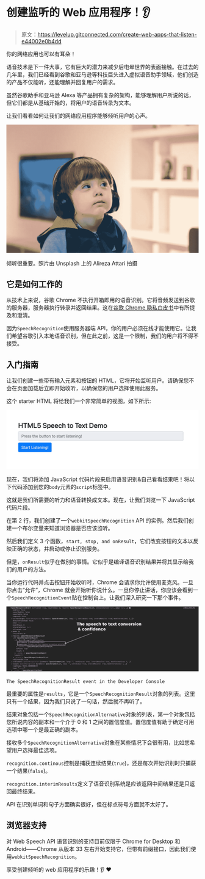 # 创建监听的 Web 应用程序！👂

> 原文：<https://levelup.gitconnected.com/create-web-apps-that-listen-e44002e0b4dd>

你的网络应用也可以有耳朵！

语音技术是下一件大事，它有巨大的潜力来减少后电晕世界的表面接触。在过去的几年里，我们已经看到谷歌和亚马逊等科技巨头进入虚拟语音助手领域，他们创造的产品不仅能听，还能理解并回复用户的需求。

虽然谷歌助手和亚马逊 Alexa 等产品拥有复杂的架构，能够理解用户所说的话，但它们都是从基础开始的，将用户的语音转录为文本。

让我们看看如何让我们的网络应用程序能够倾听用户的心声。

![](img/f69f972a35c579c5e0b50a466852c44c.png)

倾听很重要。照片由 Unsplash 上的 Alireza Attari 拍摄

## 它是如何工作的

从技术上来说，谷歌 Chrome 不执行开箱即用的语音识别。它将音频发送到谷歌的服务器，服务器执行转录并返回结果。这在[谷歌 Chrome 隐私白皮书](https://www.google.com/chrome/privacy/whitepaper.html#speech)中有所提及和澄清。

因为`SpeechRecognition`使用服务器端 API，你的用户必须在线才能使用它。让我们希望谷歌引入本地语音识别，但在此之前，这是一个限制，我们的用户将不得不接受。

## 入门指南

让我们创建一些带有输入元素和按钮的 HTML，它将开始监听用户。请确保您不会在页面加载后立即开始收听，以确保您的用户选择使用此服务。

这个 starter HTML 将给我们一个非常简单的视图，如下所示:

![](img/7900a225661d7817796e075fca1c4040.png)

现在，我们将添加 JavaScript 代码片段来启用语音识别&自己看看结果吧！将以下代码添加到您的`body`元素的`script`标签中。

这就是我们所需要的听力和语音转换成文本。现在，让我们浏览一下 JavaScript 代码片段。

在第 2 行，我们创建了一个`webkitSpeechRecognition` API 的实例。然后我们创建一个布尔变量来知道浏览器是否应该监听。

然后我们定义 3 个函数，`start, stop, and onResult`，它们改变按钮的文本以反映正确的状态，并启动或停止识别服务。

但是，`onResult`似乎在做别的事情。它似乎是编译语音识别结果并将其显示给我们的用户的方法。

当你运行代码并点击按钮开始收听时，Chrome 会请求你允许使用麦克风。一旦你点击“允许”，Chrome 就会开始听你说什么。一旦你停止讲话，你应该会看到一个`SpeechRecognitionEvent`贴在控制台上。让我们深入研究一下那个事件。

![](img/54eb22dc07c639ccb42001e85c40d738.png)

`The SpeechRecognitionResult event in the Developer Console`

最重要的属性是`results`，它是一个`SpeechRecognitionResult`对象的列表。这里只有一个结果，因为我们只说了一句话，然后就不再听了。

结果对象包括一个`SpeechRecognitionAlternative`对象的列表，第一个对象包括您所说内容的副本和一个介于 0 和 1 之间的置信度值。置信度值有助于确定可用选项中哪一个是最正确的副本。

接收多个`SpeechRecognitionAlternative`对象在某些情况下会很有用，比如您希望用户选择最佳选项。

`recognition.continous`控制是捕获连续结果(`true`)，还是每次开始识别时只捕获一个结果(`false`)。

`recognition.interimResults`定义了语音识别系统是应该返回中间结果还是只返回最终结果。

API 在识别单词和句子方面确实很好，但在标点符号方面就不太好了。

## 浏览器支持

对 Web Speech API 语音识别的支持目前仅限于 Chrome for Desktop 和 Android——Chrome 从版本 33 左右开始支持它，但带有前缀接口，因此我们使用`webkitSpeechRecognition`。

享受创建倾听的 web 应用程序的乐趣！👂 ❤️